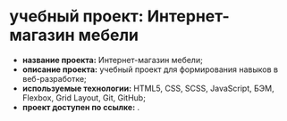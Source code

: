 # учебный проект: Интернет-магазин мебели 
* **название проекта:** Интернет-магазин мебели;
* **описание проекта:** учебный проект для формирования навыков в веб-разработке;
* **используемые технологии:** HTML5, CSS, SCSS, JavaScript, БЭМ, Flexbox, Grid Layout, Git, GitHub;
* **проект доступен по ссылке:** . 
